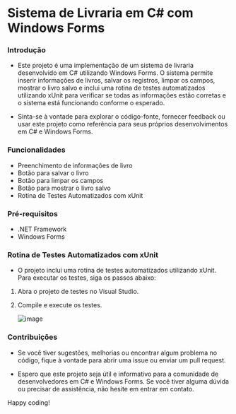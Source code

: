 # Sistema de Livraria em C# com Windows Forms
### Introdução
- Este projeto é uma implementação de um sistema de livraria desenvolvido em C# utilizando Windows Forms. O sistema permite inserir informações de livros, salvar os registros, limpar os campos, mostrar o livro salvo e inclui uma rotina de testes automatizados utilizando xUnit para verificar se todas as informações estão corretas e o sistema está funcionando conforme o esperado.

- Sinta-se à vontade para explorar o código-fonte, fornecer feedback ou usar este projeto como referência para seus próprios desenvolvimentos em C# e Windows Forms.

### Funcionalidades
- Preenchimento de informações de livro
- Botão para salvar o livro
- Botão para limpar os campos
- Botão para mostrar o livro salvo
- Rotina de Testes Automatizados com xUnit

### Pré-requisitos
- .NET Framework
- Windows Forms

### Rotina de Testes Automatizados com xUnit
- O projeto inclui uma rotina de testes automatizados utilizando xUnit. Para executar os testes, siga os passos abaixo:

1. Abra o projeto de testes no Visual Studio.
2. Compile e execute os testes.

   ![image](https://github.com/profluancorreia/Livraria/assets/119969981/677079c3-eac8-4641-8232-21702faab46f)


### Contribuições
- Se você tiver sugestões, melhorias ou encontrar algum problema no código, fique à vontade para abrir uma issue ou enviar um pull request.

- Espero que este projeto seja útil e informativo para a comunidade de desenvolvedores em C# e Windows Forms. Se você tiver alguma dúvida ou precisar de assistência, não hesite em entrar em contato.

Happy coding!
